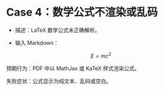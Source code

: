 # Case 4：数学公式不渲染或乱码

- 描述：LaTeX 数学公式未正确解析。

- 输入 Markdown：


$$
E = mc^2
$$


预期行为：PDF 中以 MathJax 或 KaTeX 样式渲染公式。

失败症状：公式显示为纯文本、乱码或空白。